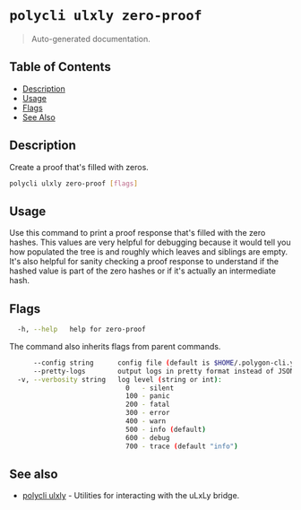 # `polycli ulxly zero-proof`

> Auto-generated documentation.

## Table of Contents

- [Description](#description)
- [Usage](#usage)
- [Flags](#flags)
- [See Also](#see-also)

## Description

Create a proof that's filled with zeros.

```bash
polycli ulxly zero-proof [flags]
```

## Usage

Use this command to print a proof response that's filled with the zero
hashes. This values are very helpful for debugging because it would
tell you how populated the tree is and roughly which leaves and
siblings are empty. It's also helpful for sanity checking a proof
response to understand if the hashed value is part of the zero hashes
or if it's actually an intermediate hash.
## Flags

```bash
  -h, --help   help for zero-proof
```

The command also inherits flags from parent commands.

```bash
      --config string      config file (default is $HOME/.polygon-cli.yaml)
      --pretty-logs        output logs in pretty format instead of JSON (default true)
  -v, --verbosity string   log level (string or int):
                             0   - silent
                             100 - panic
                             200 - fatal
                             300 - error
                             400 - warn
                             500 - info (default)
                             600 - debug
                             700 - trace (default "info")
```

## See also

- [polycli ulxly](polycli_ulxly.md) - Utilities for interacting with the uLxLy bridge.
